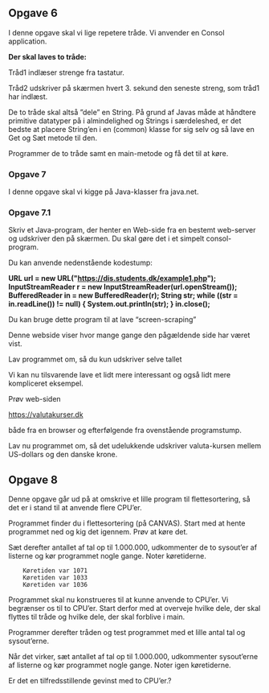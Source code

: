 ## Opgave 6

I denne opgave skal vi lige repetere tråde. Vi anvender en Consol application.

**Der skal laves to tråde:**

Tråd1 indlæser strenge fra tastatur.

Tråd2 udskriver på skærmen hvert 3. sekund den seneste streng, som tråd1 har indlæst.

De to tråde skal altså ”dele” en String. På grund af Javas måde at håndtere primitive datatyper på i almindelighed og Strings i særdeleshed, er det bedste at placere String’en i en (common) klasse for sig selv og så lave en Get og Sæt metode til den.

Programmer de to tråde samt en main-metode og få det til at køre.

### Opgave 7

I denne opgave skal vi kigge på Java-klasser fra java.net.

### Opgave 7.1

Skriv et Java-program, der henter en Web-side fra en bestemt web-server og udskriver den på
skærmen. Du skal gøre det i et simpelt consol-program.

Du kan anvende nedenstående kodestump:

**URL url = new URL("https://dis.students.dk/example1.php");
InputStreamReader r = new InputStreamReader(url.openStream());
BufferedReader in = new BufferedReader(r);
String str;
while ((str = in.readLine()) != null) {
System.out.println(str);
}
in.close();**

Du kan bruge dette program til at lave “screen-scraping”

Denne webside viser hvor mange gange den pågældende side har været vist.

Lav programmet om, så du kun udskriver selve tallet

Vi kan nu tilsvarende lave et lidt mere interessant og også lidt mere kompliceret eksempel.

Prøv web-siden

https://valutakurser.dk

både fra en browser og efterfølgende fra ovenstående programstump.

Lav nu programmet om, så det udelukkende udskriver valuta-kursen mellem US-dollars og den
danske krone.

## Opgave 8

Denne opgave går ud på at omskrive et lille program til flettesortering, så det er i stand til at anvende
flere CPU’er.

Programmet finder du i flettesortering (på CANVAS). Start med at hente programmet ned og kig det
igennem. Prøv at køre det.

Sæt derefter antallet af tal op til 1.000.000, udkommenter de to sysout’er af listerne og kør programmet
nogle gange. Noter køretiderne.

        Køretiden var 1071
        Køretiden var 1033
        Køretiden var 1036

Programmet skal nu konstrueres til at kunne anvende to CPU’er. Vi begrænser os til to CPU’er. Start derfor med at overveje hvilke dele, der skal flyttes til tråde og hvilke dele, der skal forblive i main.

Programmer derefter tråden og test programmet med et lille antal tal og sysout’erne.

Når det virker, sæt antallet af tal op til 1.000.000, udkommenter sysout’erne af listerne og kør
programmet nogle gange. Noter igen køretiderne.

Er det en tilfredsstillende gevinst med to CPU’er.?
